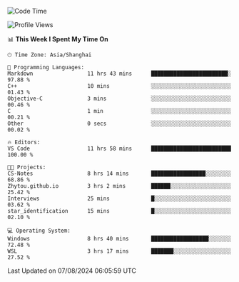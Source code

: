 <!--START_SECTION:waka-->
![Code Time](http://img.shields.io/badge/Code%20Time-1%2C890%20hrs%2035%20mins-blue)

![Profile Views](http://img.shields.io/badge/Profile%20Views-2-blue)

📊 **This Week I Spent My Time On** 

```text
🕑︎ Time Zone: Asia/Shanghai

💬 Programming Languages: 
Markdown                 11 hrs 43 mins      ████████████████████████░   97.88 % 
C++                      10 mins             ░░░░░░░░░░░░░░░░░░░░░░░░░   01.43 % 
Objective-C              3 mins              ░░░░░░░░░░░░░░░░░░░░░░░░░   00.46 % 
C                        1 min               ░░░░░░░░░░░░░░░░░░░░░░░░░   00.21 % 
Other                    0 secs              ░░░░░░░░░░░░░░░░░░░░░░░░░   00.02 % 

🔥 Editors: 
VS Code                  11 hrs 58 mins      █████████████████████████   100.00 % 

🐱‍💻 Projects: 
CS-Notes                 8 hrs 14 mins       █████████████████░░░░░░░░   68.86 % 
Zhytou.github.io         3 hrs 2 mins        ██████░░░░░░░░░░░░░░░░░░░   25.42 % 
Interviews               25 mins             █░░░░░░░░░░░░░░░░░░░░░░░░   03.62 % 
star_identification      15 mins             █░░░░░░░░░░░░░░░░░░░░░░░░   02.10 % 

💻 Operating System: 
Windows                  8 hrs 40 mins       ██████████████████░░░░░░░   72.48 % 
WSL                      3 hrs 17 mins       ███████░░░░░░░░░░░░░░░░░░   27.52 % 
```


 Last Updated on 07/08/2024 06:05:59 UTC
<!--END_SECTION:waka-->